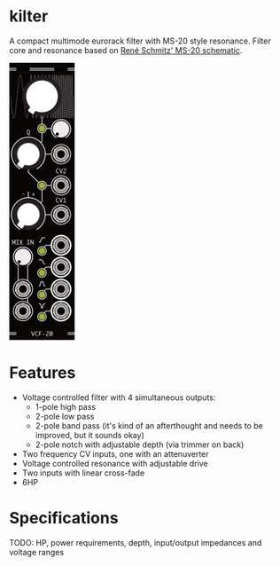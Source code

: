 # kilter
A compact multimode eurorack filter with MS-20 style resonance.
Filter core and resonance based on [René Schmitz' MS-20 schematic](https://www.schmitzbits.de/ms20.html).

<img src="https://raw.githubusercontent.com/catrax/kilter/main/panel.png" height=500px />

# Features
- Voltage controlled filter with 4 simultaneous outputs:
	- 1-pole high pass
	- 2-pole low pass
	- 2-pole band pass (it's kind of an afterthought and needs to be improved, but it sounds okay)
	- 2-pole notch with adjustable depth (via trimmer on back)
- Two frequency CV inputs, one with an attenuverter
- Voltage controlled resonance with adjustable drive
- Two inputs with linear cross-fade
- 6HP

# Specifications
TODO: HP, power requirements, depth, input/output impedances and voltage ranges
